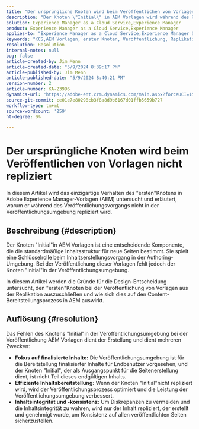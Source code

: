 ```yaml
---
title: "Der ursprüngliche Knoten wird beim Veröffentlichen von Vorlagen nicht repliziert."
description: "Der Knoten \"Initial\" in AEM Vorlagen wird während des Replikationsprozesses von der Veröffentlichung ausgeschlossen."
solution: Experience Manager as a Cloud Service,Experience Manager
product: Experience Manager as a Cloud Service,Experience Manager
applies-to: "Experience Manager as a Cloud Service,Experience Manager Sites,Experience Manager 6.5"
keywords: "KCS,AEM Vorlagen, erster Knoten, Veröffentlichung, Replikation, Inhaltsbearbeitung, Veröffentlichungsumgebung, Seitenerstellung"
resolution: Resolution
internal-notes: null
bug: false
article-created-by: Jim Menn
article-created-date: "5/9/2024 8:39:17 PM"
article-published-by: Jim Menn
article-published-date: "5/9/2024 8:40:21 PM"
version-number: 2
article-number: KA-23996
dynamics-url: "https://adobe-ent.crm.dynamics.com/main.aspx?forceUCI=1&pagetype=entityrecord&etn=knowledgearticle&id=042afe31-440e-ef11-9f8a-6045bd006268"
source-git-commit: ce01e7e80298cb3f8a8d9b6167d01ffb5659b727
workflow-type: tm+mt
source-wordcount: '259'
ht-degree: 0%

---
```


# Der ursprüngliche Knoten wird beim Veröffentlichen von Vorlagen nicht repliziert


In diesem Artikel wird das einzigartige Verhalten des &quot;ersten&quot;Knotens in Adobe Experience Manager-Vorlagen (AEM) untersucht und erläutert, warum er während des Veröffentlichungsvorgangs nicht in der Veröffentlichungsumgebung repliziert wird.

## Beschreibung {#description}


Der Knoten &quot;Initial&quot;in AEM Vorlagen ist eine entscheidende Komponente, die die standardmäßige Inhaltsstruktur für neue Seiten bestimmt. Sie spielt eine Schlüsselrolle beim Inhaltserstellungsvorgang in der Authoring-Umgebung. Bei der Veröffentlichung dieser Vorlagen fehlt jedoch der Knoten &quot;Initial&quot;in der Veröffentlichungsumgebung.

In diesem Artikel werden die Gründe für die Design-Entscheidung untersucht, den &quot;ersten&quot;Knoten bei der Veröffentlichung von Vorlagen aus der Replikation auszuschließen und wie sich dies auf den Content-Bereitstellungsprozess in AEM auswirkt.


## Auflösung {#resolution}


Das Fehlen des Knotens &quot;Initial&quot;in der Veröffentlichungsumgebung bei der Veröffentlichung AEM Vorlagen dient der Erstellung und dient mehreren Zwecken:

- <b>Fokus auf finalisierte Inhalte:</b> Die Veröffentlichungsumgebung ist für die Bereitstellung finalisierter Inhalte für Endbenutzer vorgesehen, und der Knoten &quot;Initial&quot;, der als Ausgangspunkt für die Seitenerstellung dient, ist nicht Teil dieses endgültigen Inhalts.
- <b>Effiziente Inhaltsbereitstellung:</b> Wenn der Knoten &quot;Initial&quot;nicht repliziert wird, wird der Veröffentlichungsprozess optimiert und die Leistung der Veröffentlichungsumgebung verbessert.
- <b>Inhaltsintegrität und -konsistenz:</b> Um Diskrepanzen zu vermeiden und die Inhaltsintegrität zu wahren, wird nur der Inhalt repliziert, der erstellt und genehmigt wurde, um Konsistenz auf allen veröffentlichten Seiten sicherzustellen.

